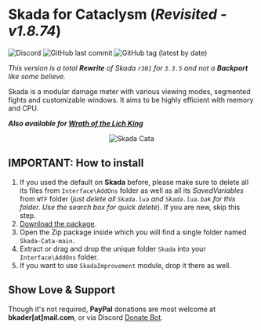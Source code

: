 # Skada for Cataclysm (_Revisited - v1.8.74_)

![Discord](https://img.shields.io/discord/795698054371868743?label=discord)
![GitHub last commit](https://img.shields.io/github/last-commit/bkader/Skada-Cata)
![GitHub tag (latest by date)](https://img.shields.io/github/v/tag/bkader/Skada-Cata?label=version)

_This version is a total **Rewrite** of Skada `r301` for `3.3.5` and not a **Backport** like some believe._

Skada is a modular damage meter with various viewing modes, segmented fights and customizable windows. It aims to be highly efficient with memory and CPU.

_**Also available for [Wrath of the Lich King](https://github.com/bkader/Skada-WoTLK/)**_

<p align="center"><img src="https://user-images.githubusercontent.com/4732702/157116158-711528b9-0964-45bc-994e-46f3e870810e.png" alt="Skada Cata"></p>

## IMPORTANT: How to install

1. If you used the default on **Skada** before, please make sure to delete all its files from `Interface\AddOns` folder as well as all its _SavedVariables_ from `WTF` folder (_just delete all `Skada.lua` and `Skada.lua.bak` for this folder. Use the search box for quick delete_). If you are new, skip this step.
2. [Download the package](https://github.com/bkader/Skada-Cata/archive/refs/heads/main.zip).
3. Open the Zip package inside which you will find a single folder named `Skada-Cata-main`.
4. Extract or drag and drop the unique folder `Skada` into your `Interface\AddOns` folder.
5. If you want to use `SkadaImprovement` module, drop it there as well.

## Show Love & Support

Though it's not required, **PayPal** donations are most welcome at **bkader[at]mail.com**, or via Discord [Donate Bot](https://donatebot.io/checkout/795698054371868743).